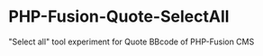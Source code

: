 PHP-Fusion-Quote-SelectAll
==========================

"Select all" tool experiment for Quote BBcode of PHP-Fusion CMS